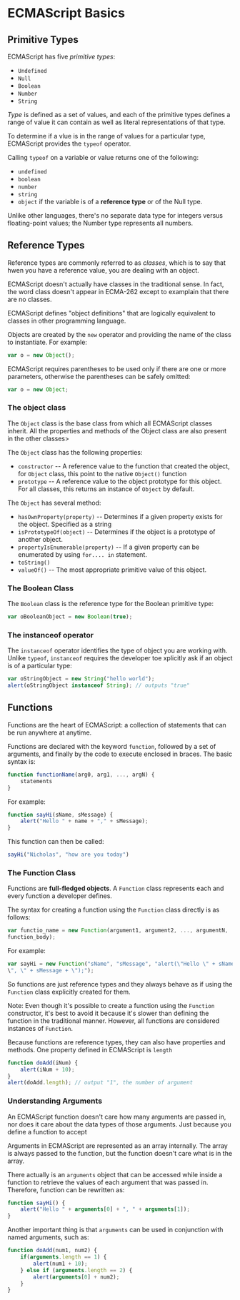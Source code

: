 ﻿# ECMAScript Basics 
## Primitive Types
ECMAScript has five *primitive types*:

* `Undefined`
* `Null`
* `Boolean`
* `Number`
* `String`

*Type* is defined as a set of values, and each of the primitive types
defines a range of value it can contain as well as literal representations
of that type.

To determine if a vlue is in the range of values for a particular type,
ECMAScript provides the `typeof` operator.

Calling `typeof` on a variable or value returns one of the following:

* `undefined` 
* `boolean`
* `number`
* `string`
* `object` if the variable is of a **reference type** or of the Null type.

Unlike other languages, there's no separate data type for integers versus
floating-point values; the Number type represents all numbers.

## Reference Types
Reference types are commonly referred to as *classes*, which is to say
that hwen you have a reference value, you are dealing with an object. 

ECMAScript doesn't actually have classes in the traditional sense. In
fact, the word class doesn't appear in ECMA-262 except to examplain that
there are no classes. 

ECMAScript defines "object definitions" that are logically equivalent to
classes in other programming language.

Objects are created by the `new` operator and providing the name of the
class to instantiate. For example:

```javascript
var o = new Object();
```

ECMAScript requires parentheses to be used only if there are one or more
parameters, otherwise the parentheses can be safely omitted:

```javascript
var o = new Object;
```

### The object class
The `Object` class is the base class from which all ECMAScript classes
inherit. All the properties and methods of the Object class are also
present in the other classes>

The `Object` class has the following properties:

* `constructor` -- A reference value to the function that created the
  object, for `Object` class, this point to the native `Object()` function
* `prototype` -- A reference value to the object prototype for this
  object. For all classes, this returns an instance of `Object` by
  default.

The `Object` has several method:

* `hasOwnProperty(property)` -- Determines if a given property exists for
  the object. Specified as a string
* `isPrototypeOf(object)` -- Determines if the object is a prototype of
  another object.
* `propertyIsEnumerable(property)` -- If a given property can be
  enumerated by using `for.... in` statement.
* `toString()`
* `valueOf()` -- The most appropriate primitive value of this object.

### The Boolean Class
The `Boolean` class is the reference type for the Boolean primitive type:

```javascript
var oBooleanObject = new Boolean(true);
```

### The instanceof operator
The `instanceof` operator identifies the type of object you are working
with. Unlike `typeof`, `instanceof` requires the developer toe xplicitly
ask if an object is of a particular type:

```javascript
var oStringObject = new String("hello world");
alert(oStringObject instanceof String); // outputs "true"
```

## Functions
Functions are the heart of ECMAScript: a collection of statements that can
be run anywhere at anytime.

Functions are declared with the keyword `function`, followed by a set of
arguments, and finally by the code to execute enclosed in braces. The
basic syntax is:

```javascript
function functionName(arg0, arg1, ..., argN) {
    statements
}
```

For example:

```javascript
function sayHi(sName, sMessage) {
    alert("Hello " + name + "," + sMessage);
}
```

This function can then be called:

```javascript
sayHi("Nicholas", "how are you today")
```

### The Function Class
Functions are **full-fledged objects**. A `Function` class represents each
and every function a developer defines.

The syntax for creating a function using the `Function` class directly is
as follows:

```javascript
var functio_name = new Function(argument1, argument2, ..., argumentN,
function_body);
```

For example:

```javascript
var sayHi = new Function("sName", "sMessage", "alert(\"Hello \" + sName +
\", \" + sMessage + \");");
```

So functions are just reference types and they always behave as if using
the `Function` class explicitly created for them.

Note: Even though it's possible to create a function using the `Function`
constructor, it's best to avoid it because it's slower than defining the
function in the traditional manner. However, all functions are considered
instances of `Function`.

Because functions are reference types, they can also have properties and
methods. One property defined in ECMAScript is `length`

```javascript
function doAdd(iNum) {
    alert(iNum + 10);
}
alert(doAdd.length); // output "1", the number of argument
```

### Understanding Arguments
An ECMAScript function doesn't care how many arguments are passed in, nor
does it care about the data types of those arguments. Just because you
define a function to accept 

Arguments in ECMAScript are represented as an array internally. The array
is always passed to the function, but the function doesn't care what is in
the array.

There actually is an `arguments` object that can be accessed while inside
a function to retrieve the values of each argument that was passed in.
Therefore, function can be rewritten as:

```javascript
function sayHi() {
    alert("Hello " + arguments[0] + ", " + arguments[1]);
}
```

Another important thing is that `arguments` can be used in conjunction
with named arguments, such as:

```javascript
function doAdd(num1, num2) {
    if(arguments.length == 1) {
        alert(num1 + 10);
    } else if (arguments.length == 2) {
        alert(arguments[0] + num2);
    }
}
```






